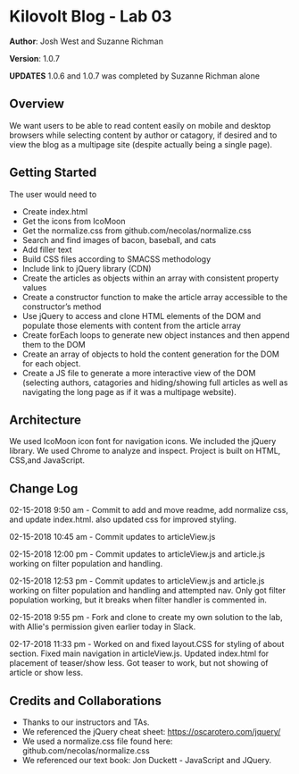 # Kilovolt Blog - Lab 03

**Author**: Josh West and Suzanne Richman

**Version**: 1.0.7 

**UPDATES** 1.0.6 and 1.0.7 was completed by Suzanne Richman alone

## Overview

We want users to be able to read content easily on mobile and desktop browsers while selecting content by author or catagory, if desired and to view the blog as a multipage site (despite actually being a single page).


## Getting Started

The user would need to 
* Create index.html
* Get the icons from IcoMoon
* Get the normalize.css from github.com/necolas/normalize.css
* Search and find images of bacon, baseball, and cats
* Add filler text
* Build CSS files according to SMACSS methodology
* Include link to jQuery library (CDN)
* Create the articles as objects within an array with consistent property values
* Create a constructor function to make the article array accessible to the constructor’s method
* Use jQuery to access and clone HTML elements of the DOM and populate those elements with content from the article array
* Create forEach loops to generate new object instances and then append them to the DOM
* Create an array of objects to hold the content generation for the DOM for each object.
* Create a JS file to generate a more interactive view of the DOM (selecting authors, catagories and hiding/showing full articles as well as navigating the long page as if it was a multipage website).

## Architecture

We used IcoMoon icon font for navigation icons. We included the jQuery library. We used Chrome to analyze and inspect. Project is built on HTML, CSS,and JavaScript.

## Change Log

02-15-2018 9:50 am - Commit to add and move readme, add normalize css, and update index.html. also updated css for improved styling.

02-15-2018 10:45 am - Commit updates to articleView.js

02-15-2018 12:00 pm - Commit updates to articleView.js and article.js working on filter population and handling.

02-15-2018 12:53 pm - Commit updates to articleView.js and article.js working on filter population and handling and attempted nav. Only got filter population working, but it breaks when filter handler is commented in.

02-15-2018 9:55 pm - Fork and clone to create my own solution to the lab, with Allie's permission given earlier today in Slack.

02-17-2018  11:33 pm - Worked on and fixed layout.CSS for styling of about section. Fixed main navigation in articleView.js. Updated index.html for placement of teaser/show less. Got teaser to work, but not showing of article or show less. 

## Credits and Collaborations

* Thanks to our instructors and TAs. 
* We referenced the jQuery cheat sheet: https://oscarotero.com/jquery/
* We used a normalize.css file found here: github.com/necolas/normalize.css
* We referenced our text book: Jon Duckett - JavaScript and JQuery.